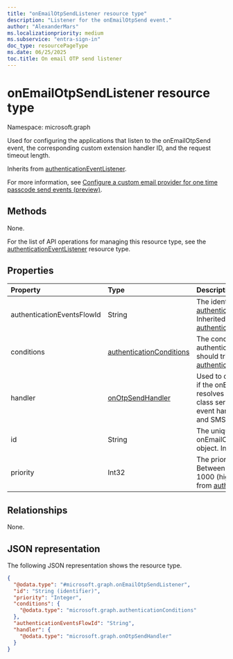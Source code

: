 ```yaml
---
title: "onEmailOtpSendListener resource type"
description: "Listener for the onEmailOtpSend event."
author: "AlexanderMars"
ms.localizationpriority: medium
ms.subservice: "entra-sign-in"
doc_type: resourcePageType
ms.date: 06/25/2025
toc.title: On email OTP send listener
---
```


# onEmailOtpSendListener resource type

Namespace: microsoft.graph

Used for configuring the applications that listen to the onEmailOtpSend event, the corresponding custom extension handler ID, and the request timeout length.


Inherits from [authenticationEventListener](../resources/authenticationeventlistener.md).

For more information, see [Configure a custom email provider for one time passcode send events (preview)](/entra/identity-platform/custom-extension-email-otp-get-started).


## Methods
None.

For the list of API operations for managing this resource type, see the [authenticationEventListener](../resources/authenticationeventlistener.md) resource type.

## Properties
|Property|Type|Description|
|:---|:---|:---|
|authenticationEventsFlowId|String|The identifier of the [authenticationEventsFlow](../resources/authenticationeventsflow.md) object. Inherited from [authenticationEventListener](../resources/authenticationeventlistener.md).|
|conditions|[authenticationConditions](../resources/authenticationconditions.md)|The conditions on which this authenticationEventListener should trigger. Inherited from [authenticationEventListener](../resources/authenticationeventlistener.md).|
|handler|[onOtpSendHandler](../resources/onotpsendhandler.md)|Used to configure what to invoke if the onEmailOTPSend event resolves to this listener. This base class serves as a generic OTP event handler used for both email and SMS OTP messages.|
|id|String|The unique identifier for the onEmailOtpSendCustomExtension object. Inherited from [entity](../resources/entity.md).|
|priority|Int32|The priority of this handler. Between 0 (lower priority) and 1000 (higher priority). Inherited from [authenticationEventListener](../resources/authenticationeventlistener.md).|

## Relationships
None.

## JSON representation
The following JSON representation shows the resource type.
<!-- {
  "blockType": "resource",
  "keyProperty": "id",
  "@odata.type": "microsoft.graph.onEmailOtpSendListener",
  "baseType": "microsoft.graph.authenticationEventListener",
  "openType": false
}
-->
``` json
{
  "@odata.type": "#microsoft.graph.onEmailOtpSendListener",
  "id": "String (identifier)",
  "priority": "Integer",
  "conditions": {
    "@odata.type": "microsoft.graph.authenticationConditions"
  },
  "authenticationEventsFlowId": "String",
  "handler": {
    "@odata.type": "microsoft.graph.onOtpSendHandler"
  }
}
```